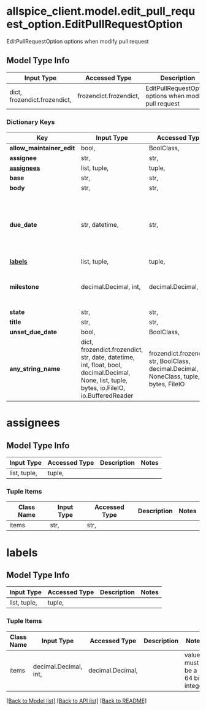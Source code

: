 # allspice_client.model.edit_pull_request_option.EditPullRequestOption

EditPullRequestOption options when modify pull request

## Model Type Info
Input Type | Accessed Type | Description | Notes
------------ | ------------- | ------------- | -------------
dict, frozendict.frozendict,  | frozendict.frozendict,  | EditPullRequestOption options when modify pull request | 

### Dictionary Keys
Key | Input Type | Accessed Type | Description | Notes
------------ | ------------- | ------------- | ------------- | -------------
**allow_maintainer_edit** | bool,  | BoolClass,  |  | [optional] 
**assignee** | str,  | str,  |  | [optional] 
**[assignees](#assignees)** | list, tuple,  | tuple,  |  | [optional] 
**base** | str,  | str,  |  | [optional] 
**body** | str,  | str,  |  | [optional] 
**due_date** | str, datetime,  | str,  |  | [optional] value must conform to RFC-3339 date-time
**[labels](#labels)** | list, tuple,  | tuple,  |  | [optional] 
**milestone** | decimal.Decimal, int,  | decimal.Decimal,  |  | [optional] value must be a 64 bit integer
**state** | str,  | str,  |  | [optional] 
**title** | str,  | str,  |  | [optional] 
**unset_due_date** | bool,  | BoolClass,  |  | [optional] 
**any_string_name** | dict, frozendict.frozendict, str, date, datetime, int, float, bool, decimal.Decimal, None, list, tuple, bytes, io.FileIO, io.BufferedReader | frozendict.frozendict, str, BoolClass, decimal.Decimal, NoneClass, tuple, bytes, FileIO | any string name can be used but the value must be the correct type | [optional]

# assignees

## Model Type Info
Input Type | Accessed Type | Description | Notes
------------ | ------------- | ------------- | -------------
list, tuple,  | tuple,  |  | 

### Tuple Items
Class Name | Input Type | Accessed Type | Description | Notes
------------- | ------------- | ------------- | ------------- | -------------
items | str,  | str,  |  | 

# labels

## Model Type Info
Input Type | Accessed Type | Description | Notes
------------ | ------------- | ------------- | -------------
list, tuple,  | tuple,  |  | 

### Tuple Items
Class Name | Input Type | Accessed Type | Description | Notes
------------- | ------------- | ------------- | ------------- | -------------
items | decimal.Decimal, int,  | decimal.Decimal,  |  | value must be a 64 bit integer

[[Back to Model list]](../../README.md#documentation-for-models) [[Back to API list]](../../README.md#documentation-for-api-endpoints) [[Back to README]](../../README.md)

